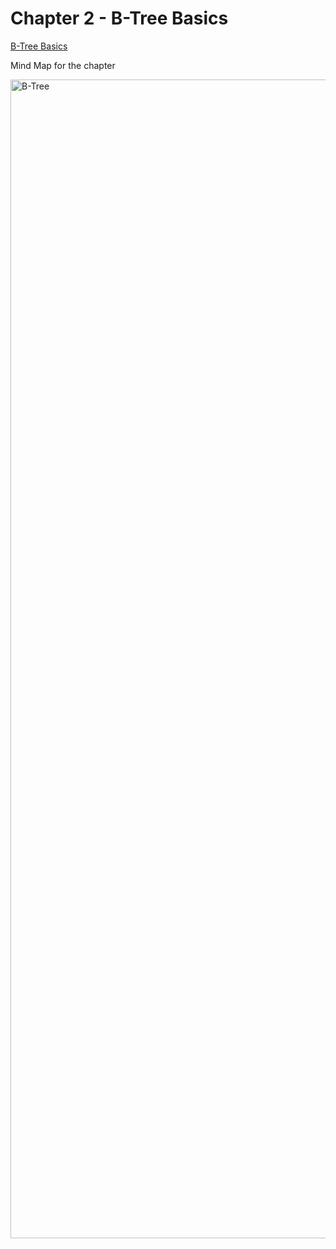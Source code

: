 # Chapter 2 - B-Tree Basics

[B-Tree Basics](B-Tree-Basics.md)

Mind Map for the chapter

<img width="1854" alt="B-Tree" src="https://github.com/ashishpaliwal007/database-internals-book-reading/assets/148831617/326154d9-7c3b-419a-a6d3-cd6ad75de6a6">
